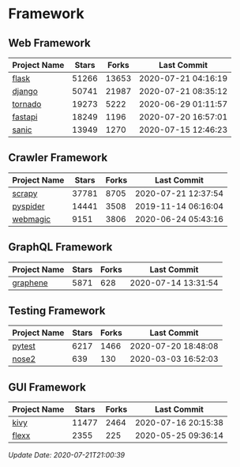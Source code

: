 # Framework

## Web Framework

| Project Name | Stars | Forks | Last Commit |
| ------------ | ----- | ----- | ----------- |
| [flask](https://github.com/pallets/flask) | 51266 | 13653 | 2020-07-21 04:16:19 |
| [django](https://github.com/django/django) | 50741 | 21987 | 2020-07-21 08:35:12 |
| [tornado](https://github.com/tornadoweb/tornado) | 19273 | 5222 | 2020-06-29 01:11:57 |
| [fastapi](https://github.com/tiangolo/fastapi) | 18249 | 1196 | 2020-07-20 16:57:01 |
| [sanic](https://github.com/huge-success/sanic) | 13949 | 1270 | 2020-07-15 12:46:23 |

## Crawler Framework

| Project Name | Stars | Forks | Last Commit |
| ------------ | ----- | ----- | ----------- |
| [scrapy](https://github.com/scrapy/scrapy) | 37781 | 8705 | 2020-07-21 12:37:54 |
| [pyspider](https://github.com/binux/pyspider) | 14441 | 3508 | 2019-11-14 06:16:04 |
| [webmagic](https://github.com/code4craft/webmagic) | 9151 | 3806 | 2020-06-24 05:43:16 |

## GraphQL Framework

| Project Name | Stars | Forks | Last Commit |
| ------------ | ----- | ----- | ----------- |
| [graphene](https://github.com/graphql-python/graphene) | 5871 | 628 | 2020-07-14 13:31:54 |

## Testing Framework

| Project Name | Stars | Forks | Last Commit |
| ------------ | ----- | ----- | ----------- |
| [pytest](https://github.com/pytest-dev/pytest) | 6217 | 1466 | 2020-07-20 18:48:08 |
| [nose2](https://github.com/nose-devs/nose2) | 639 | 130 | 2020-03-03 16:52:03 |

## GUI Framework

| Project Name | Stars | Forks | Last Commit |
| ------------ | ----- | ----- | ----------- |
| [kivy](https://github.com/kivy/kivy) | 11477 | 2464 | 2020-07-16 20:15:38 |
| [flexx](https://github.com/flexxui/flexx) | 2355 | 225 | 2020-05-25 09:36:14 |

*Update Date: 2020-07-21T21:00:39*